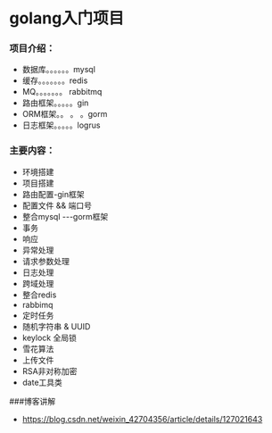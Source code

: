 # golang入门项目
### 项目介绍：	
- 数据库。。。。。。mysql
- 缓存。。。。。。。redis
- MQ。。。。。。。 rabbitmq
- 路由框架。。。。。gin
- ORM框架。。 。 。gorm
- 日志框架。。。。。logrus

### 主要内容：
- 环境搭建
- 项目搭建
- 路由配置-gin框架
- 配置文件 && 端口号
- 整合mysql ---gorm框架
- 事务
- 响应
- 异常处理
- 请求参数处理
- 日志处理
- 跨域处理
- 整合redis
- rabbimq
- 定时任务
- 随机字符串 & UUID
- keylock 全局锁
- 雪花算法
- 上传文件
- RSA非对称加密
- date工具类

###博客讲解
- https://blog.csdn.net/weixin_42704356/article/details/127021643
